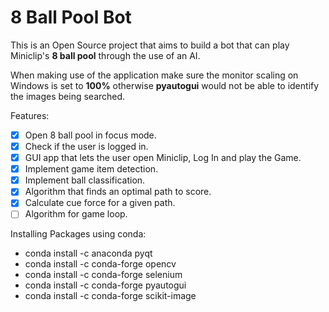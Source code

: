 # 8 Ball Pool Bot

This is an Open Source project that aims to build a bot that can play Miniclip's **8 ball pool** through the use of an AI.

When making use of the application make sure the monitor scaling on Windows is set to **100%** otherwise **pyautogui** would not be able to identify the images being searched.

Features:
- [x] Open 8 ball pool in focus mode.
- [x] Check if the user is logged in.
- [x] GUI app that lets the user open Miniclip, Log In and play the Game.
- [x] Implement game item detection.
- [x] Implement ball classification.
- [x] Algorithm that finds an optimal path to score.
- [x] Calculate cue force for a given path.
- [ ] Algorithm for game loop.

Installing Packages using conda:
- conda install -c anaconda pyqt
- conda install -c conda-forge opencv
- conda install -c conda-forge selenium
- conda install -c conda-forge pyautogui
- conda install -c conda-forge scikit-image
